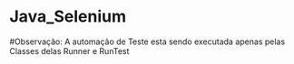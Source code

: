 # Java_Selenium

#Observação:  A automação de Teste esta sendo executada apenas pelas Classes delas Runner e RunTest
